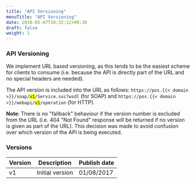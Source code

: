 ```yaml
---
title: "API Versioning"
menuTitle: "API Versioning"
date: 2018-05-07T10:32:12+09:30
draft: false
weight: 1
---
```


<h3>API Versioning</h3>

We implement URL based versioning, as this tends to be the easiest scheme for clients to consume (i.e. because the API is directly part of the URL and no special headers are needed).

The API version is included into the URL as follows: <code>https://pos.{{< domain >}}/soap/<font style="background-color: yellow;">v1</font>/Service.svc?wsdl</code> (for SOAP) and <code>https://pos.{{< domain >}}/webapi/<font style="background-color: yellow;">v1</font>/operation</code> (for HTTP).<br/>

**Note**: There is no "fallback" behaviour if the version number is excluded from the URL (i.e. 404 "Not Found" response will be returned if no version is given as part of the URL). This decision was made to avoid confusion over which version of the API is being executed.

<h3>Versions</h3>

Version | Description | Publish date
-----------|-----------|-----------
v1 | Initial version | 01/08/2017
